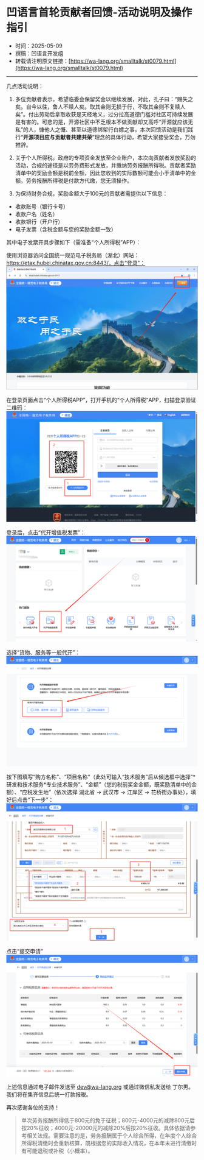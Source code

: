 # 凹语言首轮贡献者回馈-活动说明及操作指引

- 时间：2025-05-09
- 撰稿：凹语言开发组
- 转载请注明原文链接：[https://wa-lang.org/smalltalk/st0079.html](https://wa-lang.org/smalltalk/st0079.html)

---

几点活动说明：

1. 多位贡献者表示，希望临委会保留奖金以继续发展，对此，孔子曰：“赐失之矣。自今以往，鲁人不赎人矣。取其金则无损于行，不取其金则不复赎人矣”。付出劳动后拿取收获是天经地义，过分拉高道德门槛对社区可持续发展是有害的。可悲的是，开源社区中不乏根本不做贡献却又高呼“开源就应该无私”的人，慷他人之慨、甚至以道德绑架行白嫖之事，本次回馈活动是我们践行“**开源项目应与贡献者共建共荣**”理念的具体行动，希望大家接受奖金，万勿推辞。

2. 关于个人所得税。政府的专项资金发放至企业账户，本次向贡献者发放奖励的活动，合规的途径是以劳务费形式发放，并缴纳劳务报酬所得税。贡献者奖励清单中的奖励金额是税前金额，因此您收到的实际数额可能会小于清单中的金额。劳务报酬所得税是付款方代缴，您无须操作。

3. 为保持财务合规，奖励金额大于100元的贡献者需提供以下信息：
- 收款账号（银行卡号）
- 收款户名（姓名）
- 收款银行（开户行）
- 电子发票（含税金额与您的奖励金额一致）

其中电子发票开具步骤如下（需准备“个人所得税”APP）：

使用浏览器访问全国统一规范电子税务局（湖北）网站：https://etax.hubei.chinatax.gov.cn:8443/，点击“登录”：
![](st0079-01.png)

在登录页面点击“个人所得税APP”，打开手机的“个人所得税”APP，扫描登录验证二维码：
![](st0079-02.png)

登录后，点击“代开增值税发票”：
![](st0079-03.png)

选择“货物、服务等一般代开”：
![](st0079-04.png)

按下图填写“购方名称”、“项目名称”（此处可输入“技术服务”后从候选框中选择“\*研发和技术服务\*专业技术服务”、“金额”（您的税前奖金金额，既奖励清单中的金额）、“应税发生地”（依次选择 湖北省 -> 武汉市 -> 江岸区 -> 花桥街办事处），填好后点击“下一步”：
![](st0079-05.png)

点击“提交申请”
![](st0079-06.png)

上述信息通过电子邮件发送至 dev@wa-lang.org 或通过微信私发送给 丁尔男。我们将在集齐信息后统一打款报税。

再次感谢各位的支持！

>单次劳务报酬所得低于800元的免于征税；800元-4000元的减除800元后按20%征收；4000元-20000元的减除20%后按20%征收。具体依据请参考相关法规。需要注意的是，劳务报酬属于个人综合所得，在年度个人综合所得税清缴时会重新核算，既根据您的实际收入情况，在本年末进行清缴时有可能退税或补税（小概率）。
